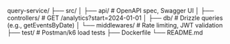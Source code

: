 query-service/
├── src/
│   ├── api/            # OpenAPI spec, Swagger UI
│   ├── controllers/    # GET /analytics?start=2024-01-01
│   ├── db/             # Drizzle queries (e.g., getEventsByDate)
│   └── middlewares/    # Rate limiting, JWT validation
├── test/               # Postman/k6 load tests
├── Dockerfile
└── README.md